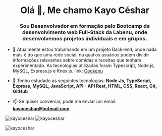 <h1 align="center">Olá 👋, Me chamo Kayo Céshar</h1>
<h3 align="center">Sou Desenvolvedor em formação pelo Bootcamp de desenvolvimento web Full-Stack da Labenu, onde desenvolvemos projetos individuais e em grupos. </h3>



- 🔭 Atualmente estou trabalhando em um  projeto Back-end, onde nada mais é do que uma rede social, na qual os usuários podem dividir informações relevantes sobre comidas e receitas que tenham experimentado. As tecnologias utilizadas foram Typescript, Node.js, MySQL, Express.js e Knex.js. link: [Cookenu](https://github.com/kayoceshar/Cookenu)

- 🌱 Tenho estudado as seguintes tecnologias: **Node.Js, TypeScript, Express, MySQL, JavaScript, API - API Rest, HTML, CSS, React, Git, GitHub**

- 📫 Se quiser conversar, pode me enviar um email: **kayoceshar@hotmail.com**



<p><img align="left" src="https://github-readme-stats.vercel.app/api/top-langs?username=kayoceshar&show_icons=true&locale=en&layout=compact" alt="kayoceshar" /> </p>

<p> <img align="center" src="https://github-readme-stats.vercel.app/api?username=kayoceshar&show_icons=true&locale=en" alt="kayoceshar" /> </p>

<p><img align="center" src="https://github-readme-streak-stats.herokuapp.com/?user=kayoceshar&" alt="kayoceshar" /></p> 
